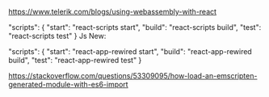 https://www.telerik.com/blogs/using-webassembly-with-react


"scripts": {
  "start": "react-scripts start",
  "build": "react-scripts build",
  "test": "react-scripts test"
}
Js
New:

"scripts": {
  "start": "react-app-rewired start",
  "build": "react-app-rewired build",
  "test": "react-app-rewired test"
}


https://stackoverflow.com/questions/53309095/how-load-an-emscripten-generated-module-with-es6-import
